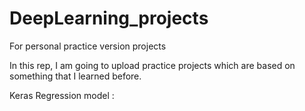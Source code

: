 # DeepLearning_projects
For personal practice version projects

In this rep, I am going to upload practice projects which are based on something that I learned before.

Keras Regression model : 
